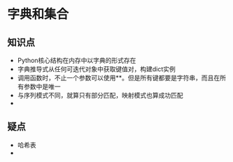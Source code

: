 # 字典和集合

## 知识点
- Python核心结构在内存中以字典的形式存在
- 字典推导式从任何可迭代对象中获取键值对，构建dict实例
- 调用函数时，不止一个参数可以使用**。但是所有键都要是字符串，而且在所有参数中是唯一
- 与序列模式不同，就算只有部分匹配，映射模式也算成功匹配
- 

## 疑点
- 哈希表
- 